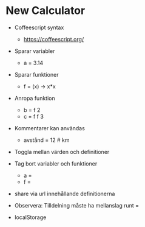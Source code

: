 # New Calculator

* Coffeescript syntax
	* https://coffeescript.org/

* Sparar variabler
	* a = 3.14

* Sparar funktioner
	* f = (x) -> x*x

* Anropa funktion
	* b = f 2
	* c = f f 3

* Kommentarer kan användas
	* avstånd = 12 # km

* Toggla mellan värden och definitioner

* Tag bort variabler och funktioner
	* a =
	* f =

* share via url innehållande definitionerna

* Observera: Tilldelning måste ha mellanslag runt =	

* localStorage
